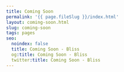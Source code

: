 ```yaml
---
title: Coming Soon
permalink: '{{ page.fileSlug }}/index.html'
layout: coming-soon.html
slug: coming-soon
tags: pages
seo:
  noindex: false
  title: Coming Soon - Bliss
  og:title: Coming Soon - Bliss
  twitter:title: Coming Soon - Bliss
---
```



